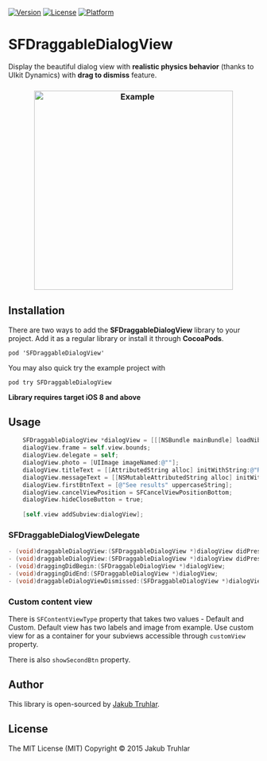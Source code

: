 [![Version](https://img.shields.io/cocoapods/v/SFDraggableDialogView.svg)](http://cocoapods.org/pods/SFDraggableDialogView)
[![License](https://img.shields.io/cocoapods/l/SFDraggableDialogView.svg)](http://cocoapods.org/pods/SFDraggableDialogView)
[![Platform](https://img.shields.io/cocoapods/p/SFDraggableDialogView.svg)](http://cocoapods.org/pods/SFDraggableDialogView)

# SFDraggableDialogView
Display the beautiful dialog view with **realistic physics behavior** (thanks to UIkit Dynamics) with **drag to dismiss** feature.

<h3 align="center">
  <img src="https://github.com/kubatru/SFDraggableDialogView/blob/master/Screens/example.gif" alt="Example" height="400"/>
</h3>

## Installation
There are two ways to add the **SFDraggableDialogView** library to your project. Add it as a regular library or install it through **CocoaPods**.

`pod 'SFDraggableDialogView'`

You may also quick try the example project with

`pod try SFDraggableDialogView`

**Library requires target iOS 8 and above**

## Usage
```objective-c
    SFDraggableDialogView *dialogView = [[[NSBundle mainBundle] loadNibNamed:@"SFDraggableDialogView" owner:self options:nil] firstObject];
    dialogView.frame = self.view.bounds;
    dialogView.delegate = self;
    dialogView.photo = [UIImage imageNamed:@""];
    dialogView.titleText = [[AttributedString alloc] initWithString:@"Round is over"];
    dialogView.messageText = [[NSMutableAttributedString alloc] initWithString:@"You have won"];
    dialogView.firstBtnText = [@"See results" uppercaseString];
    dialogView.cancelViewPosition = SFCancelViewPositionBottom;
    dialogView.hideCloseButton = true;
    
    [self.view addSubview:dialogView];
```

### SFDraggableDialogViewDelegate
```objective-c
- (void)draggableDialogView:(SFDraggableDialogView *)dialogView didPressFirstButton:(UIButton *)firstButton;
- (void)draggableDialogView:(SFDraggableDialogView *)dialogView didPressSecondButton:(UIButton *)secondButton;
- (void)draggingDidBegin:(SFDraggableDialogView *)dialogView;
- (void)draggingDidEnd:(SFDraggableDialogView *)dialogView;
- (void)draggableDialogViewDismissed:(SFDraggableDialogView *)dialogView;
```

### Custom content view
There is `SFContentViewType` property that takes two values - Default and Custom. Default view has two labels and image from example. Use custom view for as a container for your subviews accessible through `customView` property.

There is also `showSecondBtn` property.

## Author
This library is open-sourced by [Jakub Truhlar](http://kubatruhlar.cz).
    
## License
The MIT License (MIT)
Copyright © 2015 Jakub Truhlar
